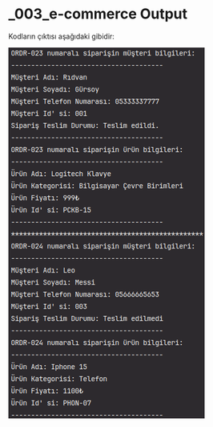# _003_e-commerce Output

Kodların çıktısı aşağıdaki gibidir:


![github](./images/e-commerce-output.png)
